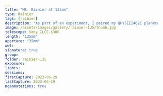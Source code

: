 ```yaml
---
title: "Mt. Rainier at 135mm"
type: Rainier
tags: [rainier]
description: "As part of an experiment, I paired my QHY5III462C planetary camera with my 135mm Samyang f/2 lens and captured this image of Mt. Rainier's summit."
image: /assets/images/gallery/rainier-135/thumb.jpg
telescope: Sony ILCE-6300
length: "135mm"
aperture: "35mm"
wwt: 
signature: true
group:
folder: rainier-135
exposure: 
lights: 
sessions: 
firstCapture: 2023-06-29
lastCapture: 2023-06-29
noannotations: true
---
```

